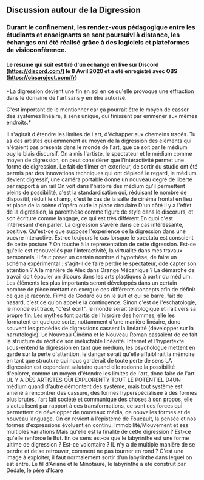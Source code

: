 ## Discussion autour de la Digression
### Durant le confinement, les rendez-vous pédagogique entre les étudiants et enseignants se sont poursuivi à distance, les échanges ont été réalisé grâce à des logiciels et plateformes de visioconférence.
#### Le résumé qui suit est tiré d'un échange en live sur Discord (https://discord.com/) le 8 Avril 2020 et a été enregistré avec OBS (https://obsproject.com/fr)

*La digression devient une fin en soi en ce qu'elle provoque une effraction dans le domaine de l'art sans y en être autorisé.

C'est important de le mentionner car ça pourrait être le moyen de casser des systèmes linéaire, à sens unique, qui finissent par emmener aux mêmes endroits.*

Il s'agirait d'étendre les limites de l'art, d'échapper aux chemeins tracés.
Tu as des artistes qui emmenent au moyen de la digression des éléments qui n'étaient pas présents dans le monde de l'art, que ce soit par le médium ouy le biais discursif.
On a mis l'artiste, le spectateur et le médium comme moyen de digression, on peut considérer que l'intéractivité permet une forme de digression.
Le fait de filmer en exterieur, de sortir du studio ont été permis par des innovations techniques qui ont déplacé le regard, le médium devient digressif, une caméra portable donne un nouveau degré de liberté par rapport à un rail
On voit dans l'histoire des médium qu'il permettent pleins de possibilité, c'est la standardisation qui, réduisant le nombre de dispositif, réduit le champ, c'est le cas de la salle de cinéma frontal en lieu et place de la scène d'opéra oude la place circulaire
D'un côté il y a l'effet de la digression, la parenthèse comme figure de style dans le discorurs, et son écriture comme langage, ce qui est très différent En quoi c'est intérresant d'en parler.
La digression s'avère dans ce cas intéréssante, positive. Qu'est-ce que suppose l'expérience de la digression dans une ouevre interactive. Est-ce toujours le cas lorsque le spectatu est conscient de cette posture ? On touche à la représentation de cette digression. Est-ce qu'elle est renouvellés par l'interactivité, la virtualité dans mes travaux personnels.
Il faut poser un certain nombre d'hypothèse, de faire un schéma expérimental : s'agit-il de faire perdre le spectateur, dde capter son attention ? A la manière de Alex dans Orange Mécanique ? La démarche de travail doit épauler un dicours dans les arts plastiques à partir du médium.
Les éléments les plus importants seront développés dans un certain nombre de pièce mettant en exergue ces différents concepts afin de définir ce que je raconte.
Filme de Godard ou on le suit et qui se barre, fait de hasard, c'est ce qu'on appelle la contingence. Sinon c'est de l'eschatologie, le monde est tracé, "c'est écrit", le monde serait téléologique et irait vers sa propre fin.
Les mythes font partis de l'hisroire des hommes, elle les formatent en quelque sorte, nottamment d'une manière linéaire, donc souvent les procédés de digressions cassent la linéarité (développer sur la narratologie).
Le Nouveau Cinéma et le Nouveau Roman cassaient de ce fait la structure du récit de son inéluctable linéarité.
Internet et l'hypertexte sous-entend la digression en tant que médium, les psychologue mettent en garde sur la perte d'attention, le danger serait qu'elle affaiblirait la mémoire en tant que structure qui nous garderait de toute perte de sens
LA digression est cependant salutaire quand elle redonne la possibilité d'eplorer, comme un moyen d'étendre les limites de l'art, donc faire de l'art.
UL Y A DES ARTISTES QUI EXPLORENTY TOUT LE POTENTIEL D4UN médium quand d'autre démontent des système, mais tout système est amené à rencontrer des cassure, des formes hyperspécialisée à des formes plus brutes, l'art fait société et communique des choses à son propos, elle s'actualisent par rapport à ces transformations, ce sont ces forces qui permettent de développer de nouveaux média, de nouvelles formes et de nouveau language.
On en revient à l'épistémé de Foucault, la pensée et nos formes d'expressions évoluent en continu.
Immobilité/Mouvement et ses multiples variations
Mais qu'elle est la finalité de cette digression ? Est-ce qu'elle renforce le But. En ce sens est-ce que le labyrinthe est une forme ultime de digression ? Est-ce volontaire ? IL n'y a de multiple manière de se perdre et de se retrouver, comment ne pas tourner en rond ? C'est une image à exploiter, il faut normalement sortir d'un labyrinthe dans lequel on est entré.
Le fil d'Ariane et le Minotaure, le labyrinthe a été construit par Dédale, le père d'Icare
